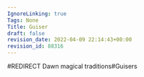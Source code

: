 ```yaml
---
IgnoreLinking: true
Tags: None
Title: Guiser
draft: false
revision_date: 2022-04-09 22:14:43+00:00
revision_id: 88316
---
```


#REDIRECT Dawn magical traditions#Guisers